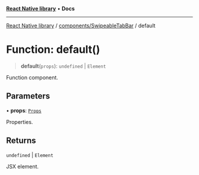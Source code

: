 [**React Native library**](../../../index.md) • **Docs**

***

[React Native library](../../../modules.md) / [components/SwipeableTabBar](../index.md) / default

# Function: default()

> **default**(`props`): `undefined` \| `Element`

Function component.

## Parameters

• **props**: [`Props`](../interfaces/Props.md)

Properties.

## Returns

`undefined` \| `Element`

JSX element.
